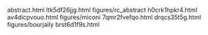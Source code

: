 abstract.html
ltk5df26jjg.html
figures/rc_abstract
h0crk1hpkr4.html
av4dicpvouo.html
figures/miconi
7qmr2fvefqo.html
drqcs35t5g.html
figures/bourjaily
brst6d1f9s.html